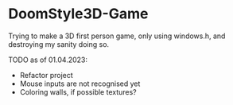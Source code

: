 # DoomStyle3D-Game
Trying to make a 3D first person game, only using windows.h, and destroying my sanity doing so.

TODO as of 01.04.2023:
  - Refactor project
  - Mouse inputs are not recognised yet
  - Coloring walls, if possible textures?
